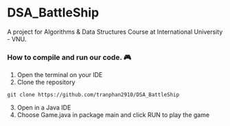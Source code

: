 # DSA_BattleShip
A project for Algorithms &amp; Data Structures Course at International University - VNU.

###  How to compile and run our code. 🎮
1. Open the terminal on your IDE
2. Clone the repository
```
git clone https://github.com/tranphan2910/DSA_BattleShip
```
3. Open in a Java IDE
4. Choose Game.java in package main and click RUN to play the game

